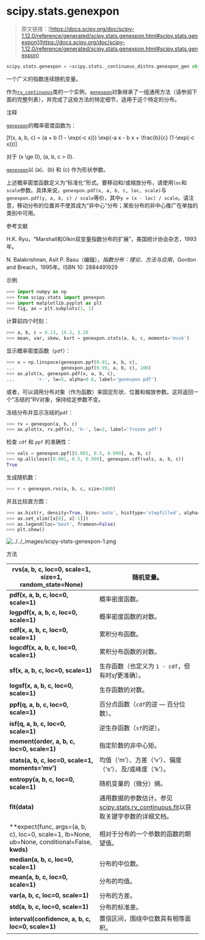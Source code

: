 # scipy.stats.genexpon

> 原文链接：[https://docs.scipy.org/doc/scipy-1.12.0/reference/generated/scipy.stats.genexpon.html#scipy.stats.genexpon](https://docs.scipy.org/doc/scipy-1.12.0/reference/generated/scipy.stats.genexpon.html#scipy.stats.genexpon)

```py
scipy.stats.genexpon = <scipy.stats._continuous_distns.genexpon_gen object>
```

一个广义的指数连续随机变量。

作为[`rv_continuous`](scipy.stats.rv_continuous.html#scipy.stats.rv_continuous "scipy.stats.rv_continuous")类的一个实例，[`genexpon`](#scipy.stats.genexpon "scipy.stats.genexpon")对象继承了一组通用方法（请参阅下面的完整列表），并完成了这些方法的特定细节，适用于这个特定的分布。

注释

[`genexpon`](#scipy.stats.genexpon "scipy.stats.genexpon")的概率密度函数为：

\[f(x, a, b, c) = (a + b (1 - \exp(-c x))) \exp(-a x - b x + \frac{b}{c} (1-\exp(-c x)))\]

对于 \(x \ge 0\), \(a, b, c > 0\).

[`genexpon`](#scipy.stats.genexpon "scipy.stats.genexpon")以 \(a\)、\(b\) 和 \(c\) 作为形状参数。

上述概率密度函数定义为“标准化”形式。要移动和/或缩放分布，请使用`loc`和`scale`参数。具体来说，`genexpon.pdf(x, a, b, c, loc, scale)`与`genexpon.pdf(y, a, b, c) / scale`等价，其中`y = (x - loc) / scale`。请注意，移动分布的位置并不使其成为“非中心”分布；某些分布的非中心推广在单独的类别中可用。

参考文献

H.K. Ryu，“Marshall和Olkin双变量指数分布的扩展”，美国统计协会杂志，1993年。

N. Balakrishnan, Asit P. Basu（编辑），*指数分布：理论、方法与应用*，Gordon and Breach，1995年。ISBN 10: 2884491929

示例

```py
>>> import numpy as np
>>> from scipy.stats import genexpon
>>> import matplotlib.pyplot as plt
>>> fig, ax = plt.subplots(1, 1) 
```

计算前四个时刻：

```py
>>> a, b, c = 9.13, 16.2, 3.28
>>> mean, var, skew, kurt = genexpon.stats(a, b, c, moments='mvsk') 
```

显示概率密度函数（`pdf`）：

```py
>>> x = np.linspace(genexpon.ppf(0.01, a, b, c),
...                 genexpon.ppf(0.99, a, b, c), 100)
>>> ax.plot(x, genexpon.pdf(x, a, b, c),
...        'r-', lw=5, alpha=0.6, label='genexpon pdf') 
```

或者，可以调用分布对象（作为函数）来固定形状、位置和缩放参数。这将返回一个“冻结的”RV对象，保持给定参数不变。

冻结分布并显示冻结的`pdf`：

```py
>>> rv = genexpon(a, b, c)
>>> ax.plot(x, rv.pdf(x), 'k-', lw=2, label='frozen pdf') 
```

检查 `cdf` 和 `ppf` 的准确性：

```py
>>> vals = genexpon.ppf([0.001, 0.5, 0.999], a, b, c)
>>> np.allclose([0.001, 0.5, 0.999], genexpon.cdf(vals, a, b, c))
True 
```

生成随机数：

```py
>>> r = genexpon.rvs(a, b, c, size=1000) 
```

并且比较直方图：

```py
>>> ax.hist(r, density=True, bins='auto', histtype='stepfilled', alpha=0.2)
>>> ax.set_xlim([x[0], x[-1]])
>>> ax.legend(loc='best', frameon=False)
>>> plt.show() 
```

![../../_images/scipy-stats-genexpon-1.png](../Images/078617a6352ada03a471d51677e6ed4d.png)

方法

| **rvs(a, b, c, loc=0, scale=1, size=1, random_state=None)** | 随机变量。 |
| --- | --- |
| **pdf(x, a, b, c, loc=0, scale=1)** | 概率密度函数。 |
| **logpdf(x, a, b, c, loc=0, scale=1)** | 概率密度函数的对数。 |
| **cdf(x, a, b, c, loc=0, scale=1)** | 累积分布函数。 |
| **logcdf(x, a, b, c, loc=0, scale=1)** | 累积分布函数的对数。 |
| **sf(x, a, b, c, loc=0, scale=1)** | 生存函数（也定义为 `1 - cdf`，但有时*sf*更准确）。 |
| **logsf(x, a, b, c, loc=0, scale=1)** | 生存函数的对数。 |
| **ppf(q, a, b, c, loc=0, scale=1)** | 百分点函数（`cdf`的逆 — 百分位数）。 |
| **isf(q, a, b, c, loc=0, scale=1)** | 逆生存函数（`sf`的逆）。 |
| **moment(order, a, b, c, loc=0, scale=1)** | 指定阶数的非中心矩。 |
| **stats(a, b, c, loc=0, scale=1, moments=’mv’)** | 均值（‘m’）、方差（‘v’）、偏度（‘s’）、及/或峰度（‘k’）。 |
| **entropy(a, b, c, loc=0, scale=1)** | 随机变量的（微分）熵。 |
| **fit(data)** | 通用数据的参数估计。参见[scipy.stats.rv_continuous.fit](https://docs.scipy.org/doc/scipy/reference/generated/scipy.stats.rv_continuous.fit.html#scipy.stats.rv_continuous.fit)以获取关键字参数的详细文档。 |
| **expect(func, args=(a, b, c), loc=0, scale=1, lb=None, ub=None, conditional=False, **kwds)** | 相对于分布的一个参数的函数的期望值。 |
| **median(a, b, c, loc=0, scale=1)** | 分布的中位数。 |
| **mean(a, b, c, loc=0, scale=1)** | 分布的均值。 |
| **var(a, b, c, loc=0, scale=1)** | 分布的方差。 |
| **std(a, b, c, loc=0, scale=1)** | 分布的标准差。 |
| **interval(confidence, a, b, c, loc=0, scale=1)** | 置信区间，围绕中位数具有相等面积。 |
